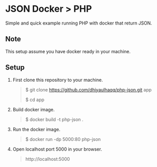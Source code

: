 # JSON Docker > PHP

Simple and quick example running PHP with docker that return JSON.

## Note

This setup assume you have docker ready in your machine.

## Setup

1. First clone this repository to your machine.

   > $ git clone https://github.com/dhiyaulhaqq/php-json.git app
   >
   > $ cd app
   >


1. Build docker image.

   > $ docker build -t php-json .
   
2. Run the docker image.

   > $ docker run -dp 5000:80 php-json
   
3. Open localhost port 5000 in your browser.

   > http://localhost:5000
